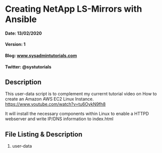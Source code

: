 # Creating NetApp LS-Mirrors with Ansible
#### Date: 13/02/2020
#### Version: 1
#### Blog: www.sysadmintutorials.com
#### Twitter: @systutorials

## Description

This user-data script is to complement my currernt tutorial video on How to create an Amazon AWS EC2 Linux Instance.
https://www.youtube.com/watch?v=tu6OykN9fh8

It will install the necessary components within Linux to enable a HTTPD webserver and write IP/DNS information to index.html

## File Listing & Description
1. user-data<br>


